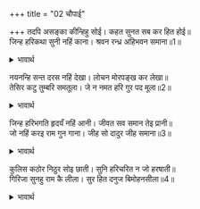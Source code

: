 +++
title = "02 चौपाई"

+++
तदपि असङ्का कीन्हिहु सोई। कहत सुनत सब कर हित होई॥  
जिन्ह हरिकथा सुनी नहिं काना। श्रवन रन्ध्र अहिभवन समाना॥1॥  

<details><summary>भावार्थ</summary>

फिर भी तुमने इसीलिए वही (पुरानी) शङ्का की है कि इस प्रसङ्ग के कहने-सुनने से सबका कल्याण होगा। जिन्होन्ने अपने कानों से भगवान की कथा नहीं सुनी, उनके कानों के छिद्र साँप के बिल के समान हैं॥1॥  
</details>

नयनन्हि सन्त दरस नहिं देखा। लोचन मोरपङ्ख कर लेखा॥  
तेसिर कटु तुम्बरि समतूला। जे न नमत हरि गुर पद मूला॥2॥  

<details><summary>भावार्थ</summary>

जिन्होन्ने अपने नेत्रों से सन्तों के दर्शन नहीं किए, उनके वे नेत्र मोर के पङ्खों पर दिखने वाली नकली आँखों की गिनती में हैं। वे सिर कडवी तूँबी के समान हैं, जो श्री हरि और गुरु के चरणतल पर नहीं झुकते॥2॥  
</details>

जिन्ह हरिभगति हृदयँ नहिं आनी। जीवत सव समान तेइ प्रानी॥  
जो नहिं करइ राम गुन गाना। जीह सो दादुर जीह समाना॥3॥  

<details><summary>भावार्थ</summary>

जिन्होन्ने भगवान की भक्ति को अपने हृदय में स्थान नहीं दिया, वे प्राणी जीते हुए ही मुर्दे के समान हैं, जो जीभ श्री रामचन्द्रजी के गुणों का गान नहीं करती, वह मेण्ढक की जीभ के समान है॥3॥  
</details>

कुलिस कठोर निठुर सोइ छाती। सुनि हरिचरित न जो हरषाती॥  
गिरिजा सुनहु राम कै लीला। सुर हित दनुज बिमोहनसीला॥4॥  

<details><summary>भावार्थ</summary>

वह हृदय वज्र के समान कडा और निष्ठुर है, जो भगवान के चरित्र सुनकर हर्षित नहीं होता। हे पार्वती! श्री रामचन्द्रजी की लीला सुनो, यह देवताओं का कल्याण करने वाली और दैत्यों को विशेष रूप से मोहित करने वाली है॥4॥
</details>

